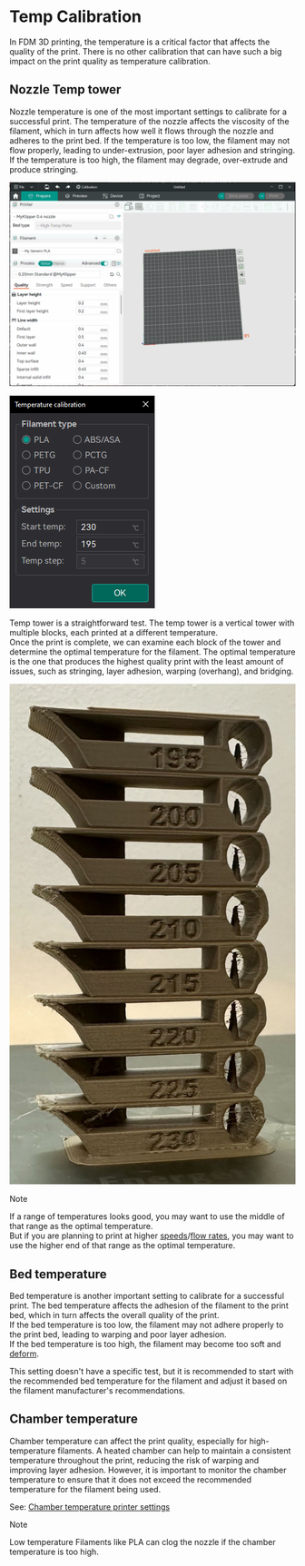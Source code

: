# Temp Calibration

In FDM 3D printing, the temperature is a critical factor that affects the quality of the print.
There is no other calibration that can have such a big impact on the print quality as temperature calibration.

## Nozzle Temp tower

Nozzle temperature is one of the most important settings to calibrate for a successful print. The temperature of the nozzle affects the viscosity of the filament, which in turn affects how well it flows through the nozzle and adheres to the print bed. If the temperature is too low, the filament may not flow properly, leading to under-extrusion, poor layer adhesion and stringing. If the temperature is too high, the filament may degrade, over-extrude and produce stringing.

![temp-tower_test](https://github.com/SoftFever/OrcaSlicer/blob/main/doc/images/Temp-calib/temp-tower_test.gif?raw=true)

![temp-tower_test_menu](https://github.com/SoftFever/OrcaSlicer/blob/main/doc/images/Temp-calib/temp-tower_test_menu.png?raw=true)

Temp tower is a straightforward test. The temp tower is a vertical tower with multiple blocks, each printed at a different temperature.  
Once the print is complete, we can examine each block of the tower and determine the optimal temperature for the filament. The optimal temperature is the one that produces the highest quality print with the least amount of issues, such as stringing, layer adhesion, warping (overhang), and bridging.

![temp-tower](https://github.com/SoftFever/OrcaSlicer/blob/main/doc/images/Temp-calib/temp-tower.jpg?raw=true)

> [!NOTE]
> If a range of temperatures looks good, you may want to use the middle of that range as the optimal temperature.  
> But if you are planning to print at higher [speeds](speed_settings_other_layers_speed)/[flow rates](volumetric-speed-calib), you may want to use the higher end of that range as the optimal temperature.

## Bed temperature

Bed temperature is another important setting to calibrate for a successful print. The bed temperature affects the adhesion of the filament to the print bed, which in turn affects the overall quality of the print.  
If the bed temperature is too low, the filament may not adhere properly to the print bed, leading to warping and poor layer adhesion.  
If the bed temperature is too high, the filament may become too soft and [deform](quality_settings_precision#elephant-foot-compensation).

This setting doesn't have a specific test, but it is recommended to start with the recommended bed temperature for the filament and adjust it based on the filament manufacturer's recommendations.

## Chamber temperature

Chamber temperature can affect the print quality, especially for high-temperature filaments. A heated chamber can help to maintain a consistent temperature throughout the print, reducing the risk of warping and improving layer adhesion. However, it is important to monitor the chamber temperature to ensure that it does not exceed the recommended temperature for the filament being used.

See: [Chamber temperature printer settings](Chamber-temperature)

> [!NOTE]
> Low temperature Filaments like PLA can clog the nozzle if the chamber temperature is too high.
